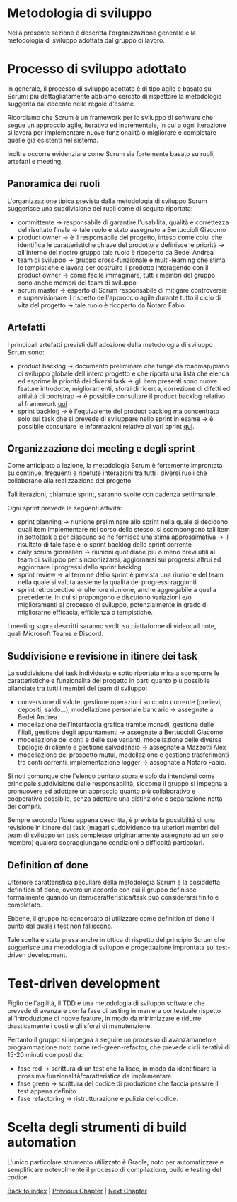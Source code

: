 # Metodologia di sviluppo
<!--Processo di sviluppo adottato (modalità di divisione in itinere dei task, meeting/interazioni pianificate, modalità di revisione in itinere dei task, scelta degli strumenti di test/build/continuous integration)-->
Nella presente sezione è descritta l'organizzazione generale e la metodologia di sviluppo adottata dal gruppo di lavoro.
# Processo di sviluppo adottato
In generale, il processo di sviluppo adottato è di tipo agile e basato su Scrum: più dettagliatamente abbiamo cercato di rispettare la metodologia suggerita dal docente nelle regole d'esame.

Ricordiamo che Scrum è un framework per lo sviluppo di software che segue un approccio agile, iterativo ed incrementale, in cui a ogni iterazione si lavora per implementare nuove funzionalità o migliorare e completare quelle già esistenti nel sistema.

Inoltre occorre evidenziare come Scrum sia fortemente basato su ruoli, artefatti e meeting.

## Panoramica dei ruoli
L'organizzazione tipica prevista dalla metodologia di sviluppo Scrum suggerisce una suddivisione dei ruoli come di seguito riportata:
- committente &rarr; responsabile di garantire l'usabilità, qualità e correttezza del risultato finale &rarr; tale ruolo è stato assegnato a Bertuccioli Giacomo
- product owner &rarr; è il responsabile del progetto, inteso come colui che identifica le caratteristiche chiave del prodotto e definisce le priorità &rarr; all'interno del nostro gruppo tale ruolo è ricoperto da Bedei Andrea
- team di sviluppo &rarr; gruppo cross-funzionale e multi-learning che stima le tempistiche e lavora per costruire il prodotto interagendo con il product owner &rarr; come facile immaginare, tutti i membri del gruppo sono anche membri del team di sviluppo
- scrum master &rarr; esperto di Scrum responsabile di mitigare controversie e supervisionare il rispetto dell'approccio agile durante tutto il ciclo di vita del progetto &rarr; tale ruolo è ricoperto da Notaro Fabio.

## Artefatti
I principali artefatti previsti dall'adozione della metodologia di sviluppo Scrum sono:
- product backlog &rarr; documento preliminare che funge da roadmap/piano di sviluppo globale dell'intero progetto e che riporta una lista che elenca ed esprime la priorità dei diversi task &rarr; gli item presenti sono nuove feature introdotte, miglioramenti, sforzi di ricerca, correzione di difetti ed attività di bootstrap &rarr; è possibile consultare il product backlog relativo al framework [qui](../process/0-product-backlog.md)
- sprint backlog &rarr; è l'equivalente del product backlog ma concentrato solo sui task che si prevede di sviluppare nello sprint in esame &rarr; è possibile consultare le informazioni relative ai vari sprint [qui](../process/index.md).

## Organizzazione dei meeting e degli sprint
Come anticipato a lezione, la metodologia Scrum è fortemente improntata su continue, frequenti e ripetute interazioni tra tutti i diversi ruoli che collaborano alla realizzazione del progetto.

Tali iterazioni, chiamate sprint, saranno svolte con cadenza settimanale. 

Ogni sprint prevede le seguenti attività:
- sprint planning &rarr; riunione preliminare allo sprint nella quale si decidono quali item implementare nel corso dello stesso, si scompongono tali item in sottotask e per ciascuno se ne fornisce una stima approssimativa &rarr; il risultato di tale fase è lo sprint backlog dello sprint corrente
- daily scrum giornalieri &rarr; riunioni quotidiane più o meno brevi utili al team di sviluppo per sincronizzarsi, aggiornarsi sui progressi altrui ed aggiornare i progressi dello sprint backlog
- sprint review &rarr; al termine dello sprint è prevista una riunione del team nella quale si valuta assieme la qualità dei progressi raggiunti
- sprint retrospective &rarr; ulteriore riunione, anche aggregabile a quella precedente, in cui si propongono e discutono variazioni e/o miglioramenti al processo di sviluppo, potenzialmente in grado di migliorarne efficacia, efficienza o tempistiche.

I meeting sopra descritti saranno svolti su piattaforme di videocall note, quali Microsoft Teams e Discord.

## Suddivisione e revisione in itinere dei task
La suddivisione dei task individuata e sotto riportata mira a scomporre le caratteristiche e funzionalità del progetto in parti quanto più possibile bilanciate tra tutti i membri del team di sviluppo:
- conversione di valute, gestione operazioni su conto corrente (prelievi, depositi, saldo...), modellazione personale bancario &rarr; assegnate a Bedei Andrea
- modellazione dell'interfaccia grafica tramite monadi, gestione delle filiali, gestione degli appuntamenti &rarr; assegnate a Bertuccioli Giacomo
- modellazione dei conti e delle sue varianti, modellazione delle diverse tipologie di cliente e gestione salvadanaio &rarr; assegnate a Mazzotti Alex
- modellazione del prospetto mutui, modellazione e gestione trasferimenti tra conti correnti, implementazione logger &rarr; assegnate a Notaro Fabio.

Si noti comunque che l'elenco puntato sopra è solo da intendersi come principale suddivisione delle responsabilità, siccome  il gruppo si impegna a promuovere ed adottare un approccio quanto più collaborativo e cooperativo possibile, senza adottare una distinzione e separazione netta dei compiti.

Sempre secondo l'idea appena descritta, è prevista la possibilità di una revisione in itinere dei task (magari suddividendo tra ulteriori membri del team di sviluppo un task complesso originariamente assegnato ad un solo membro) qualora sopraggiungano condizioni o difficoltà particolari. 

## Definition of done
Ulteriore caratteristica peculiare della metodologia Scrum è la cosiddetta definition of done, ovvero un accordo con cui il gruppo definisce formalmente quando un item/caratteristica/task può considerarsi finito e completato.

Ebbene, il gruppo ha concordato di utilizzare come definition of done il punto dal quale i test non falliscono.

Tale scelta è stata presa anche in ottica di rispetto del principio Scrum che suggerisce una metodologia di sviluppo e progettazione improntata sul test-driven development.

# Test-driven development
Figlio dell'agilità, il TDD è una metodologia di sviluppo software che prevede di avanzare con la fase di testing in maniera contestuale rispetto all'introduzione di nuove feature, in modo da minimizzare e ridurre drasticamente i costi e gli sforzi di manutenzione.

Pertanto il gruppo si impegna a seguire un processo di avanzamaneto e programmazione noto come red-green-refactor, che prevede cicli iterativi di 15-20 minuti composti da:
- fase red &rarr; scrittura di un test che fallisce, in modo da identificare la prossima funzionalità/caratteristica da implementare
- fase green &rarr; scrittura del codice di produzione che faccia passare il test appena definito
- fase refactoring &rarr; ristrutturazione e pulizia del codice.

# Scelta degli strumenti di build automation
L'unico particolare strumento utilizzato è Gradle, noto per automatizzare e semplificare notevolmente il processo di compilazione, build e testing del codice.








[Back to index](../index.md) | 
[Previous Chapter](../1-introduction/index.md) | 
[Next Chapter](../3-requirements/index.md)